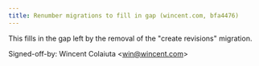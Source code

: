 ```yaml
---
title: Renumber migrations to fill in gap (wincent.com, bfa4476)
---
```


This fills in the gap left by the removal of the "create revisions" migration.

Signed-off-by: Wincent Colaiuta &lt;win@wincent.com&gt;
